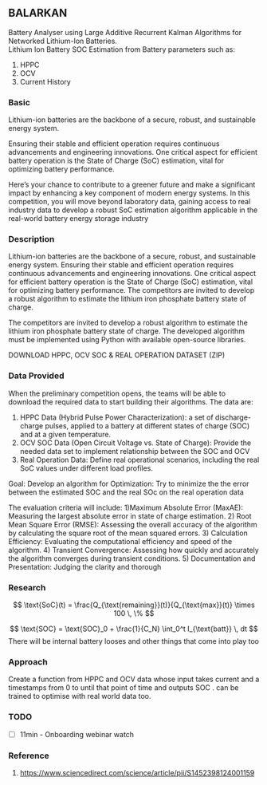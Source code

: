 ## BALARKAN
Battery Analyser using Large Additive Recurrent Kalman Algorithms for Networked Lithium-Ion Batteries. \
Lithium Ion Battery SOC Estimation from Battery parameters such as:

1. HPPC
2. OCV
3. Current History

### Basic 
Lithium-ion batteries are the backbone of a secure, robust, and sustainable energy system.

Ensuring their stable and efficient operation requires continuous advancements and engineering innovations. One critical aspect for efficient battery operation is the State of Charge (SoC) estimation, vital for optimizing battery performance.

Here’s your chance to contribute to a greener future and make a significant impact by enhancing a key component of modern energy systems. In this competition, you will move beyond laboratory data, gaining access to real industry data to develop a robust SoC estimation algorithm applicable in the real-world battery energy storage industry

### Description
Lithium-ion batteries are the backbone of a secure, robust, and sustainable
energy system.
Ensuring their stable and efficient operation requires continuous advancements and
engineering innovations. One critical aspect for efficient battery operation is the
State of Charge (SoC) estimation, vital for optimizing battery performance.
The competitors are invited to develop a robust algorithm to estimate the lithium
iron phosphate battery state of charge.

The competitors are invited to develop a robust algorithm to estimate the lithium iron phosphate battery state of charge.
The developed algorithm must be implemented using Python with available open-source libraries.

DOWNLOAD HPPC, OCV SOC & REAL OPERATION DATASET (ZIP)


### Data Provided

When the preliminary competition opens, the teams will be able to download the
required data to start building their algorithms. The data are:

1) HPPC Data (Hybrid Pulse Power Characterization): a set of discharge-charge pulses, applied to a battery at different states of charge (SOC) and at a given temperature.
2) OCV SOC Data (Open Circuit Voltage vs. State of Charge): Provide the needed data set to implement relationship between the SOC and OCV
3) Real Operation Data: Define real operational scenarios, including the real SoC values under different load profiles.

Goal:
Develop an algorithm for Optimization: Try to minimize the the error between the
estimated SOC and the real SOc on the real operation data


The evaluation criteria will include:
1)Maximum Absolute Error (MaxAE): Measuring the largest absolute error in state of charge estimation.
2) Root Mean Square Error (RMSE): Assessing the overall accuracy of the algorithm by calculating the square root of the mean squared errors.
3) Calculation Efficiency: Evaluating the computational efficiency and speed of the algorithm.
4) Transient Convergence: Assessing how quickly and accurately the algorithm converges during transient conditions.
5) Documentation and Presentation: Judging the clarity and thorough

### Research
$$ 
\text{SoC}(t) = \frac{Q_{\text{remaining}}(t)}{Q_{\text{max}}(t)} \times 100 \, \%
$$

$$
\text{SOC} = \text{SOC}_0 + \frac{1}{C_N} \int_0^t I_{\text{batt}} \, dt
$$
There will be internal battery looses and other things that come into play too

### Approach
Create a function from HPPC and OCV data whose input takes current and a timestamps from 0 to until that point of time and outputs SOC . can be trained to optimise with real world data too.


### TODO
- [ ] 11min - Onboarding webinar watch

### Reference

1. https://www.sciencedirect.com/science/article/pii/S1452398124001159